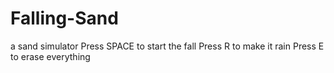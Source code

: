 # Falling-Sand
a sand simulator
Press SPACE to start the fall
Press R to make it rain
Press E to erase everything
